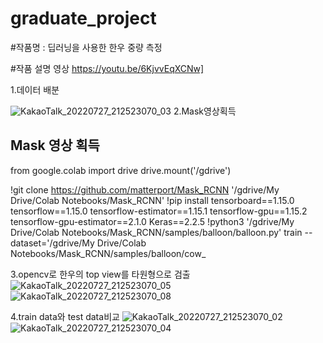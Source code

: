 # graduate_project
#작품명 : 딥러닝을 사용한 한우 중량 측정

#작품 설명 영상
https://youtu.be/6KjvvEqXCNw]

1.데이터 배분

![KakaoTalk_20220727_212523070_03](https://user-images.githubusercontent.com/76850241/181916385-f8fc2e54-75d0-4498-abe0-e7311852d83c.jpg)
2.Mask영상획득

## Mask 영상 획득
from google.colab import drive
drive.mount('/gdrive')

!git clone https://github.com/matterport/Mask_RCNN '/gdrive/My Drive/Colab Notebooks/Mask_RCNN'
!pip install tensorboard==1.15.0 tensorflow==1.15.0 tensorflow-estimator==1.15.1 tensorflow-gpu==1.15.2 tensorflow-gpu-estimator==2.1.0 Keras==2.2.5 
!python3 '/gdrive/My Drive/Colab Notebooks/Mask_RCNN/samples/balloon/balloon.py' train --dataset='/gdrive/My Drive/Colab Notebooks/Mask_RCNN/samples/balloon/cow_

3.opencv로 한우의 top view를 타원형으로 검출
![KakaoTalk_20220727_212523070_05](https://user-images.githubusercontent.com/76850241/181916423-fc227880-6a05-4c8c-882b-b46be81174e2.jpg)
![KakaoTalk_20220727_212523070_08](https://user-images.githubusercontent.com/76850241/181916428-7b0cbc97-3c40-49aa-83bd-a385e5198dbe.jpg)


4.train data와 test data비교
![KakaoTalk_20220727_212523070_02](https://user-images.githubusercontent.com/76850241/181916432-ec6c304d-6d13-481f-9bf2-b65d04c60d7b.jpg)
![KakaoTalk_20220727_212523070_04](https://user-images.githubusercontent.com/76850241/181916434-9e4bd606-573d-4355-9316-1d9ced9442d8.jpg)
